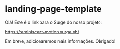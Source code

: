 # landing-page-template

Olá! Este é o link para o Surge do nosso projeto:

https://reminiscent-motion.surge.sh/

Em breve, adicionaremos mais informações.
Obrigado!
